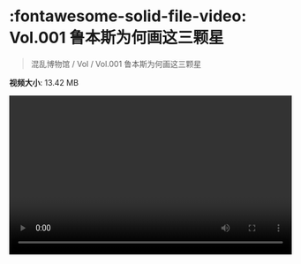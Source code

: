 # :fontawesome-solid-file-video: Vol.001 鲁本斯为何画这三颗星

> 混乱博物馆 / Vol / Vol.001 鲁本斯为何画这三颗星

**视频大小**: 13.42 MB

<video id="V-26defa93ae69731deab8165bd67be245" width="512" height="288" preload="none" playsinline webkit-playsinline></video>